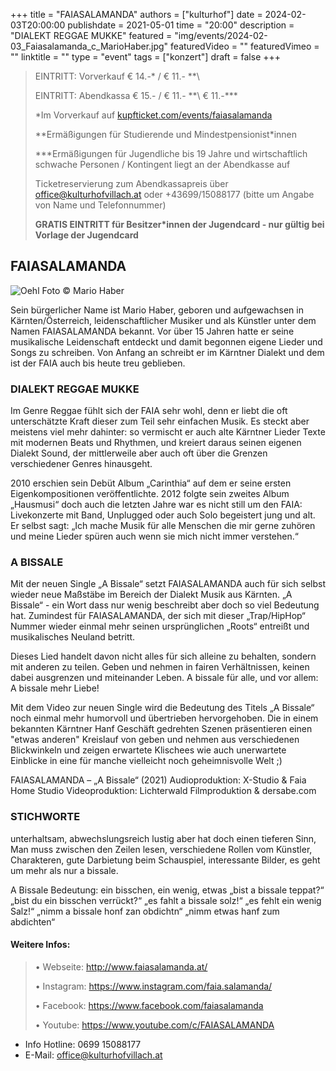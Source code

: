 +++
title = "FAIASALAMANDA"
authors = ["kulturhof"]
date = 2024-02-03T20:00:00
publishdate = 2021-05-01
time = "20:00"
description = "DIALEKT REGGAE MUKKE"
featured = "img/events/2024-02-03_Faiasalamanda_c_MarioHaber.jpg"
featuredVideo = ""
featuredVimeo = ""
linktitle = ""
type = "event"
tags = ["konzert"]
draft = false
+++

> EINTRITT: Vorverkauf € 14.-\* / € 11.- *\*\
> 
> EINTRITT: Abendkassa € 15.- / € 11.- *\*\ € 11.-\*\*\*
>
> \*Im Vorverkauf auf [kupfticket.com/events/faiasalamanda](https://kupfticket.com/events/faiasalamanda)
>
> \*\*Ermäßigungen für Studierende und Mindestpensionist\*innen
> 
> \*\*\*Ermäßigungen für Jugendliche bis 19 Jahre und wirtschaftlich schwache Personen / Kontingent liegt an der Abendkasse auf
>
> Ticketreservierung zum Abendkassapreis über office@kulturhofvillach.at oder +43699/15088177 (bitte um Angabe von Name und Telefonnummer) 
>
> **GRATIS EINTRITT für Besitzer\*innen der Jugendcard - nur gültig bei Vorlage der Jugendcard**



## FAIASALAMANDA

![Oehl](/img/events/2024-02-03_Faiasalamanda_c_MarioHaber.jpg)
Foto © Mario Haber

Sein bürgerlicher Name ist Mario Haber, geboren und aufgewachsen in Kärnten/Österreich,
leidenschaftlicher Musiker und als Künstler unter dem Namen FAIASALAMANDA bekannt.
Vor über 15 Jahren hatte er seine musikalische Leidenschaft entdeckt und damit begonnen
eigene Lieder und Songs zu schreiben. Von Anfang an schreibt er im Kärntner Dialekt und dem
ist der FAIA auch bis heute treu geblieben.

### DIALEKT REGGAE MUKKE
Im Genre Reggae fühlt sich der FAIA sehr wohl, denn er liebt die oft unterschätzte Kraft dieser
zum Teil sehr einfachen Musik. Es steckt aber meistens viel mehr dahinter:
so vermischt er auch alte Kärntner Lieder Texte mit modernen Beats und Rhythmen, und kreiert
daraus seinen eigenen Dialekt Sound, der mittlerweile aber auch oft über die Grenzen
verschiedener Genres hinausgeht.

2010 erschien sein Debüt Album „Carinthia“ auf dem er seine ersten Eigenkompositionen
veröffentlichte. 2012 folgte sein zweites Album „Hausmusi“ doch auch die letzten Jahre war es
nicht still um den FAIA: Livekonzerte mit Band, Unplugged oder auch Solo begeistert jung und
alt. Er selbst sagt: „Ich mache Musik für alle Menschen die mir gerne zuhören und meine Lieder
spüren auch wenn sie mich nicht immer verstehen.“

### A BISSALE
Mit der neuen Single „A Bissale“ setzt FAIASALAMANDA auch für sich selbst wieder neue
Maßstäbe im Bereich der Dialekt Musik aus Kärnten. „A Bissale“ - ein Wort dass nur wenig
beschreibt aber doch so viel Bedeutung hat. Zumindest für FAIASALAMANDA, der sich mit
dieser „Trap/HipHop“ Nummer wieder einmal mehr seinen ursprünglichen „Roots“ entreißt und
musikalisches Neuland betritt.

Dieses Lied handelt davon nicht alles für sich alleine zu behalten, sondern mit anderen zu teilen.
Geben und nehmen in fairen Verhältnissen, keinen dabei ausgrenzen und miteinander Leben. A
bissale für alle, und vor allem: A bissale mehr Liebe!

Mit dem Video zur neuen Single wird die Bedeutung des Titels „A Bissale“ noch einmal mehr
humorvoll und übertrieben hervorgehoben. Die in einem bekannten Kärntner Hanf Geschäft
gedrehten Szenen präsentieren einen "etwas anderen" Kreislauf von geben und nehmen aus
verschiedenen Blickwinkeln und zeigen erwartete Klischees wie auch unerwartete Einblicke in
eine für manche vielleicht noch geheimnisvolle Welt ;)

FAIASALAMANDA – „A Bissale“ (2021)
Audioproduktion: X-Studio & Faia Home Studio
Videoproduktion: Lichterwald Filmproduktion & dersabe.com

### STICHWORTE
unterhaltsam, abwechslungsreich lustig aber hat doch einen tieferen Sinn, Man muss zwischen
den Zeilen lesen, verschiedene Rollen vom Künstler, Charakteren, gute Darbietung beim
Schauspiel, interessante Bilder, es geht um mehr als nur a bissale.

A Bissale Bedeutung:
ein bisschen, ein wenig, etwas
„bist a bissale teppat?“
„bist du ein bisschen verrückt?“
„es fahlt a bissale solz!“
„es fehlt ein wenig Salz!“
„nimm a bissale honf zan obdichtn“
„nimm etwas hanf zum abdichten“

#### Weitere Infos:
>
>• Webseite: http://www.faiasalamanda.at/
>
>• Instagram: https://www.instagram.com/faia.salamanda/
>
>• Facebook: https://www.facebook.com/faiasalamanda
>
>• Youtube: https://www.youtube.com/c/FAIASALAMANDA


- Info Hotline: 0699 15088177 
- E-Mail: office@kulturhofvillach.at

